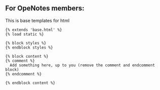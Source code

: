 ## For OpeNotes members:
This is base templates for html
```
{% extends 'base.html' %} 
{% load static %} 

{% block styles %}
{% endblock styles %}

{% block content %}
{% comment %}
  Add something here, up to you (remove the comment and endcomment block)
{% endcomment %}

{% endblock content %}
```